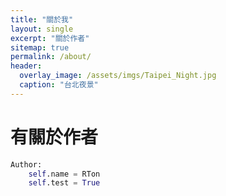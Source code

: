 ```yaml
---
title: "關於我"
layout: single
excerpt: "關於作者"
sitemap: true
permalink: /about/
header:
  overlay_image: /assets/imgs/Taipei_Night.jpg
  caption: "台北夜景"
---
```


# 有關於作者
```python
Author:
    self.name = RTon
    self.test = True
```